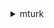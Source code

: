 <details>

<summary>
mturk
</summary>

- <details><summary>accept-qualification-request</summary>

  * --qualification-request-id
  * --integer-value
  * --cli-input-json
  * --cli-input-yaml
  * --generate-cli-skeleton


- <details><summary>approve-assignment</summary>

  * --assignment-id
  * --requester-feedback
  * --override-rejection
  * --no-override-rejection
  * --cli-input-json
  * --cli-input-yaml
  * --generate-cli-skeleton


- <details><summary>associate-qualification-with-worker</summary>

  * --qualification-type-id
  * --worker-id
  * --integer-value
  * --send-notification
  * --no-send-notification
  * --cli-input-json
  * --cli-input-yaml
  * --generate-cli-skeleton


- <details><summary>create-additional-assignments-for-hit</summary>

  * --hit-id
  * --number-of-additional-assignments
  * --unique-request-token
  * --cli-input-json
  * --cli-input-yaml
  * --generate-cli-skeleton


- <details><summary>create-hit</summary>

  * --max-assignments
  * --auto-approval-delay-in-seconds
  * --lifetime-in-seconds
  * --assignment-duration-in-seconds
  * --reward
  * --title
  * --keywords
  * --description
  * --question
  * --requester-annotation
  * --qualification-requirements
  * --unique-request-token
  * --assignment-review-policy
  * --hit-review-policy
  * --hit-layout-id
  * --hit-layout-parameters
  * --cli-input-json
  * --cli-input-yaml
  * --generate-cli-skeleton


- <details><summary>create-hit-type</summary>

  * --auto-approval-delay-in-seconds
  * --assignment-duration-in-seconds
  * --reward
  * --title
  * --keywords
  * --description
  * --qualification-requirements
  * --cli-input-json
  * --cli-input-yaml
  * --generate-cli-skeleton


- <details><summary>create-hit-with-hit-type</summary>

  * --hit-type-id
  * --max-assignments
  * --lifetime-in-seconds
  * --question
  * --requester-annotation
  * --unique-request-token
  * --assignment-review-policy
  * --hit-review-policy
  * --hit-layout-id
  * --hit-layout-parameters
  * --cli-input-json
  * --cli-input-yaml
  * --generate-cli-skeleton


- <details><summary>create-qualification-type</summary>

  * --name
  * --keywords
  * --description
  * --qualification-type-status
  * --retry-delay-in-seconds
  * --test
  * --answer-key
  * --test-duration-in-seconds
  * --auto-granted
  * --no-auto-granted
  * --auto-granted-value
  * --cli-input-json
  * --cli-input-yaml
  * --generate-cli-skeleton


- <details><summary>create-worker-block</summary>

  * --worker-id
  * --reason
  * --cli-input-json
  * --cli-input-yaml
  * --generate-cli-skeleton


- <details><summary>delete-hit</summary>

  * --hit-id
  * --cli-input-json
  * --cli-input-yaml
  * --generate-cli-skeleton


- <details><summary>delete-qualification-type</summary>

  * --qualification-type-id
  * --cli-input-json
  * --cli-input-yaml
  * --generate-cli-skeleton


- <details><summary>delete-worker-block</summary>

  * --worker-id
  * --reason
  * --cli-input-json
  * --cli-input-yaml
  * --generate-cli-skeleton


- <details><summary>disassociate-qualification-from-worker</summary>

  * --worker-id
  * --qualification-type-id
  * --reason
  * --cli-input-json
  * --cli-input-yaml
  * --generate-cli-skeleton


- <details><summary>get-account-balance</summary>

  * --cli-input-json
  * --cli-input-yaml
  * --generate-cli-skeleton


- <details><summary>get-assignment</summary>

  * --assignment-id
  * --cli-input-json
  * --cli-input-yaml
  * --generate-cli-skeleton


- <details><summary>get-file-upload-url</summary>

  * --assignment-id
  * --question-identifier
  * --cli-input-json
  * --cli-input-yaml
  * --generate-cli-skeleton


- <details><summary>get-hit</summary>

  * --hit-id
  * --cli-input-json
  * --cli-input-yaml
  * --generate-cli-skeleton


- <details><summary>get-qualification-score</summary>

  * --qualification-type-id
  * --worker-id
  * --cli-input-json
  * --cli-input-yaml
  * --generate-cli-skeleton


- <details><summary>get-qualification-type</summary>

  * --qualification-type-id
  * --cli-input-json
  * --cli-input-yaml
  * --generate-cli-skeleton


- <details><summary>help</summary>

  * 


- <details><summary>list-assignments-for-hit</summary>

  * --hit-id
  * --assignment-statuses
  * --cli-input-json
  * --cli-input-yaml
  * --starting-token
  * --page-size
  * --max-items
  * --generate-cli-skeleton


- <details><summary>list-bonus-payments</summary>

  * --hit-id
  * --assignment-id
  * --cli-input-json
  * --cli-input-yaml
  * --starting-token
  * --page-size
  * --max-items
  * --generate-cli-skeleton


- <details><summary>list-hits</summary>

  * --cli-input-json
  * --cli-input-yaml
  * --starting-token
  * --page-size
  * --max-items
  * --generate-cli-skeleton


- <details><summary>list-hits-for-qualification-type</summary>

  * --qualification-type-id
  * --cli-input-json
  * --cli-input-yaml
  * --starting-token
  * --page-size
  * --max-items
  * --generate-cli-skeleton


- <details><summary>list-qualification-requests</summary>

  * --qualification-type-id
  * --cli-input-json
  * --cli-input-yaml
  * --starting-token
  * --page-size
  * --max-items
  * --generate-cli-skeleton


- <details><summary>list-qualification-types</summary>

  * --must-be-requestable
  * --no-must-be-requestable
  * --must-be-owned-by-caller
  * --no-must-be-owned-by-caller
  * --types-query
  * --cli-input-json
  * --cli-input-yaml
  * --starting-token
  * --page-size
  * --max-items
  * --generate-cli-skeleton


- <details><summary>list-reviewable-hits</summary>

  * --hit-type-id
  * --status
  * --cli-input-json
  * --cli-input-yaml
  * --starting-token
  * --page-size
  * --max-items
  * --generate-cli-skeleton


- <details><summary>list-review-policy-results-for-hit</summary>

  * --hit-id
  * --policy-levels
  * --retrieve-actions
  * --no-retrieve-actions
  * --retrieve-results
  * --no-retrieve-results
  * --next-token
  * --max-results
  * --cli-input-json
  * --cli-input-yaml
  * --generate-cli-skeleton


- <details><summary>list-worker-blocks</summary>

  * --cli-input-json
  * --cli-input-yaml
  * --starting-token
  * --page-size
  * --max-items
  * --generate-cli-skeleton


- <details><summary>list-workers-with-qualification-type</summary>

  * --qualification-type-id
  * --status
  * --cli-input-json
  * --cli-input-yaml
  * --starting-token
  * --page-size
  * --max-items
  * --generate-cli-skeleton


- <details><summary>notify-workers</summary>

  * --subject
  * --message-text
  * --worker-ids
  * --cli-input-json
  * --cli-input-yaml
  * --generate-cli-skeleton


- <details><summary>reject-assignment</summary>

  * --assignment-id
  * --requester-feedback
  * --cli-input-json
  * --cli-input-yaml
  * --generate-cli-skeleton


- <details><summary>reject-qualification-request</summary>

  * --qualification-request-id
  * --reason
  * --cli-input-json
  * --cli-input-yaml
  * --generate-cli-skeleton


- <details><summary>send-bonus</summary>

  * --worker-id
  * --bonus-amount
  * --assignment-id
  * --reason
  * --unique-request-token
  * --cli-input-json
  * --cli-input-yaml
  * --generate-cli-skeleton


- <details><summary>send-test-event-notification</summary>

  * --notification
  * --test-event-type
  * --cli-input-json
  * --cli-input-yaml
  * --generate-cli-skeleton


- <details><summary>update-expiration-for-hit</summary>

  * --hit-id
  * --expire-at
  * --cli-input-json
  * --cli-input-yaml
  * --generate-cli-skeleton


- <details><summary>update-hit-review-status</summary>

  * --hit-id
  * --revert
  * --no-revert
  * --cli-input-json
  * --cli-input-yaml
  * --generate-cli-skeleton


- <details><summary>update-hit-type-of-hit</summary>

  * --hit-id
  * --hit-type-id
  * --cli-input-json
  * --cli-input-yaml
  * --generate-cli-skeleton


- <details><summary>update-notification-settings</summary>

  * --hit-type-id
  * --notification
  * --active
  * --no-active
  * --cli-input-json
  * --cli-input-yaml
  * --generate-cli-skeleton


- <details><summary>update-qualification-type</summary>

  * --qualification-type-id
  * --description
  * --qualification-type-status
  * --test
  * --answer-key
  * --test-duration-in-seconds
  * --retry-delay-in-seconds
  * --auto-granted
  * --no-auto-granted
  * --auto-granted-value
  * --cli-input-json
  * --cli-input-yaml
  * --generate-cli-skeleton


</details>

